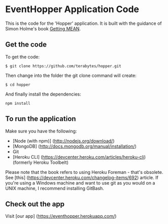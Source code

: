 # EventHopper Application Code

This is the code for the 'Hopper' application. It is built with the guidance of Simon Holme's book [Getting MEAN](https://www.manning.com/books/getting-mean-with-mongo-express-angular-and-node).

## Get the code

To get the code:

`$ git clone https://github.com/terabytes/hopper.git`

Then change into the folder the git clone command will create:

`$ cd hopper`

And finally install the dependencies:

`npm install`

## To run the application
Make sure you have the following:
- [Node (with npm)] (http://nodejs.org/download/)
- [MongoDB] (http://docs.mongodb.org/manual/installation/)
- Git
- [Heroku CLI] (https://devcenter.heroku.com/articles/heroku-cli) (formerly Heroku Toolbelt)

Please note that the book refers to using Heroku Foreman - that's obsolete. See [this] (https://devcenter.heroku.com/changelog-items/692) article. If you're using a Windows machine and want to use git as you would on a UNIX machine, I recommend installing GitBash.

## Check out the app
Visit [our app] (https://eventhopper.herokuapp.com/)